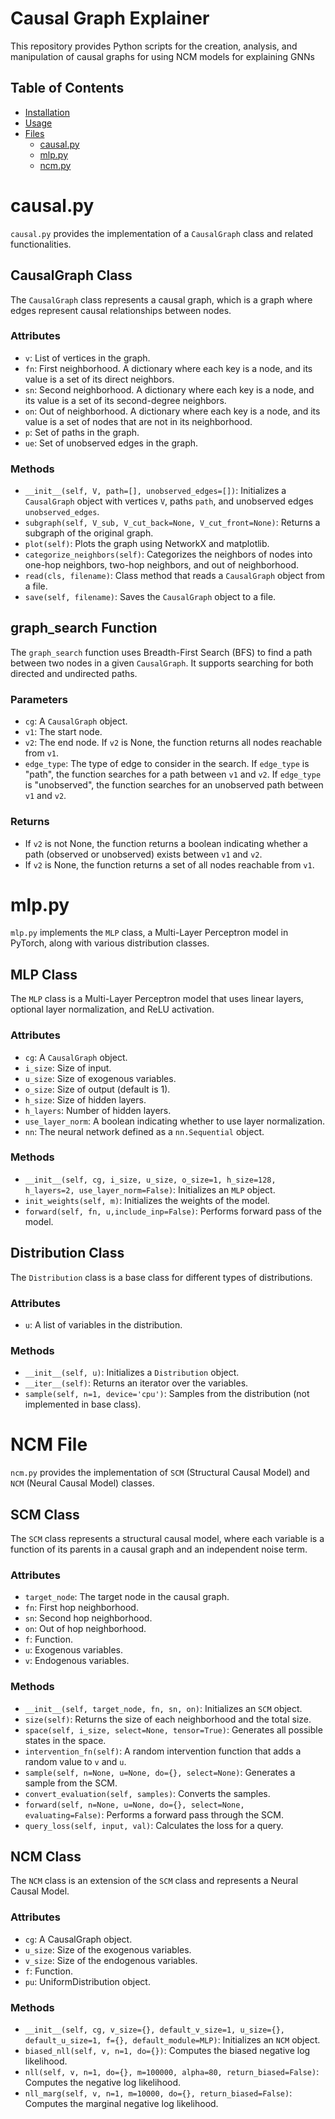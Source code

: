 # Causal Graph Explainer

This repository provides Python scripts for the creation, analysis, and manipulation of causal graphs for using NCM models for explaining GNNs

## Table of Contents

- [Installation](#installation)
- [Usage](#usage)
- [Files](#files)
  - [causal.py](#causalpy)
  - [mlp.py](#mlppy)
  - [ncm.py](#ncmpy)

# causal.py

`causal.py` provides the implementation of a `CausalGraph` class and related functionalities. 

## CausalGraph Class

The `CausalGraph` class represents a causal graph, which is a graph where edges represent causal relationships between nodes.

### Attributes

- `v`: List of vertices in the graph.
- `fn`: First neighborhood. A dictionary where each key is a node, and its value is a set of its direct neighbors.
- `sn`: Second neighborhood. A dictionary where each key is a node, and its value is a set of its second-degree neighbors.
- `on`: Out of neighborhood. A dictionary where each key is a node, and its value is a set of nodes that are not in its neighborhood.
- `p`: Set of paths in the graph.
- `ue`: Set of unobserved edges in the graph.

### Methods

- `__init__(self, V, path=[], unobserved_edges=[])`: Initializes a `CausalGraph` object with vertices `V`, paths `path`, and unobserved edges `unobserved_edges`.
- `subgraph(self, V_sub, V_cut_back=None, V_cut_front=None)`: Returns a subgraph of the original graph.
- `plot(self)`: Plots the graph using NetworkX and matplotlib.
- `categorize_neighbors(self)`: Categorizes the neighbors of nodes into one-hop neighbors, two-hop neighbors, and out of neighborhood.
- `read(cls, filename)`: Class method that reads a `CausalGraph` object from a file.
- `save(self, filename)`: Saves the `CausalGraph` object to a file.

## graph_search Function

The `graph_search` function uses Breadth-First Search (BFS) to find a path between two nodes in a given `CausalGraph`. It supports searching for both directed and undirected paths.

### Parameters

- `cg`: A `CausalGraph` object.
- `v1`: The start node.
- `v2`: The end node. If `v2` is None, the function returns all nodes reachable from `v1`.
- `edge_type`: The type of edge to consider in the search. If `edge_type` is "path", the function searches for a path between `v1` and `v2`. If `edge_type` is "unobserved", the function searches for an unobserved path between `v1` and `v2`.

### Returns

- If `v2` is not None, the function returns a boolean indicating whether a path (observed or unobserved) exists between `v1` and `v2`.
- If `v2` is None, the function returns a set of all nodes reachable from `v1`.

# mlp.py

`mlp.py` implements the `MLP` class, a Multi-Layer Perceptron model in PyTorch, along with various distribution classes.

## MLP Class

The `MLP` class is a Multi-Layer Perceptron model that uses linear layers, optional layer normalization, and ReLU activation.

### Attributes

- `cg`: A `CausalGraph` object.
- `i_size`: Size of input.
- `u_size`: Size of exogenous variables.
- `o_size`: Size of output (default is 1).
- `h_size`: Size of hidden layers.
- `h_layers`: Number of hidden layers.
- `use_layer_norm`: A boolean indicating whether to use layer normalization.
- `nn`: The neural network defined as a `nn.Sequential` object.

### Methods

- `__init__(self, cg, i_size, u_size, o_size=1, h_size=128, h_layers=2, use_layer_norm=False)`: Initializes an `MLP` object.
- `init_weights(self, m)`: Initializes the weights of the model.
- `forward(self, fn, u,include_inp=False)`: Performs forward pass of the model.

## Distribution Class

The `Distribution` class is a base class for different types of distributions.

### Attributes

- `u`: A list of variables in the distribution.

### Methods

- `__init__(self, u)`: Initializes a `Distribution` object.
- `__iter__(self)`: Returns an iterator over the variables.
- `sample(self, n=1, device='cpu')`: Samples from the distribution (not implemented in base class).

# NCM File

`ncm.py` provides the implementation of `SCM` (Structural Causal Model) and `NCM` (Neural Causal Model) classes.

## SCM Class

The `SCM` class represents a structural causal model, where each variable is a function of its parents in a causal graph and an independent noise term.

### Attributes

- `target_node`: The target node in the causal graph.
- `fn`: First hop neighborhood.
- `sn`: Second hop neighborhood.
- `on`: Out of hop neighborhood.
- `f`: Function.
- `u`: Exogenous variables.
- `v`: Endogenous variables.

### Methods

- `__init__(self, target_node, fn, sn, on)`: Initializes an `SCM` object.
- `size(self)`: Returns the size of each neighborhood and the total size.
- `space(self, i_size, select=None, tensor=True)`: Generates all possible states in the space.
- `intervention_fn(self)`: A random intervention function that adds a random value to `v` and `u`.
- `sample(self, n=None, u=None, do={}, select=None)`: Generates a sample from the SCM.
- `convert_evaluation(self, samples)`: Converts the samples.
- `forward(self, n=None, u=None, do={}, select=None, evaluating=False)`: Performs a forward pass through the SCM.
- `query_loss(self, input, val)`: Calculates the loss for a query.

## NCM Class

The `NCM` class is an extension of the `SCM` class and represents a Neural Causal Model.

### Attributes

- `cg`: A CausalGraph object.
- `u_size`: Size of the exogenous variables.
- `v_size`: Size of the endogenous variables.
- `f`: Function.
- `pu`: UniformDistribution object.

### Methods

- `__init__(self, cg, v_size={}, default_v_size=1, u_size={}, default_u_size=1, f={}, default_module=MLP)`: Initializes an `NCM` object.
- `biased_nll(self, v, n=1, do={})`: Computes the biased negative log likelihood.
- `nll(self, v, n=1, do={}, m=100000, alpha=80, return_biased=False)`: Computes the negative log likelihood.
- `nll_marg(self, v, n=1, m=10000, do={}, return_biased=False)`: Computes the marginal negative log likelihood.



